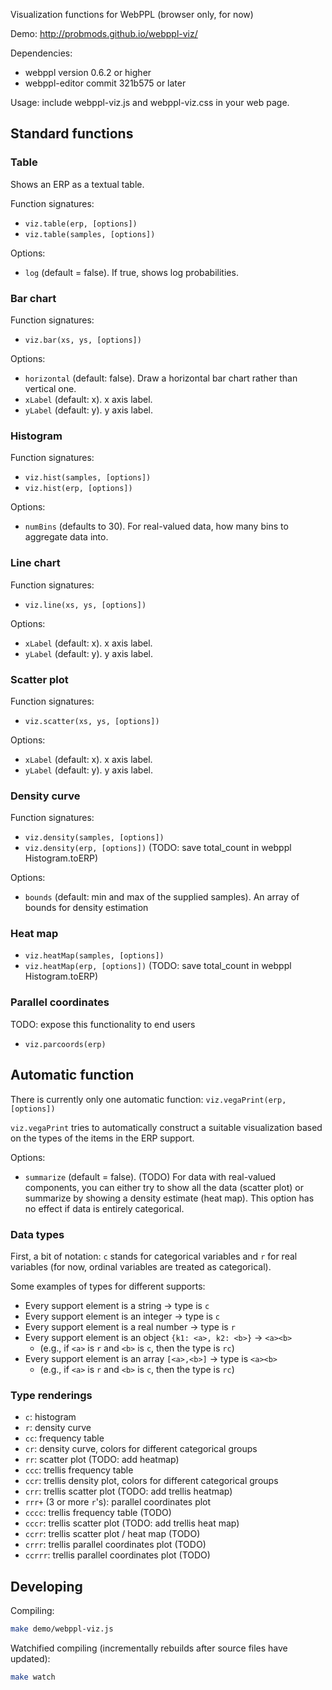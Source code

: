 Visualization functions for WebPPL (browser only, for now)

Demo: http://probmods.github.io/webppl-viz/

Dependencies:

- webppl version 0.6.2 or higher
- webppl-editor commit 321b575 or later

Usage: include webppl-viz.js and webppl-viz.css in your web page.

## Standard functions

### Table

Shows an ERP as a textual table.

Function signatures:

- `viz.table(erp, [options])`
- `viz.table(samples, [options])`

Options:

- `log` (default = false). If true, shows log probabilities.

### Bar chart

Function signatures:

- `viz.bar(xs, ys, [options])`

Options:

- `horizontal` (default: false). Draw a horizontal bar chart rather than vertical one.
- `xLabel` (default: x). x axis label.
- `yLabel` (default: y). y axis label.

### Histogram

Function signatures:

- `viz.hist(samples, [options])`
- `viz.hist(erp, [options])`

Options:

- `numBins` (defaults to 30). For real-valued data, how many bins to aggregate data into.

### Line chart

Function signatures:

- `viz.line(xs, ys, [options])`

Options:

- `xLabel` (default: x). x axis label.
- `yLabel` (default: y). y axis label.

### Scatter plot

Function signatures:

- `viz.scatter(xs, ys, [options])`

Options:

- `xLabel` (default: x). x axis label.
- `yLabel` (default: y). y axis label.

### Density curve

Function signatures:

- `viz.density(samples, [options])`
- `viz.density(erp, [options])` (TODO: save total_count in webppl Histogram.toERP)

Options:

- `bounds` (default: min and max of the supplied samples). An array of bounds for density estimation

### Heat map

- `viz.heatMap(samples, [options])`
- `viz.heatMap(erp, [options])` (TODO: save total_count in webppl Histogram.toERP)

### Parallel coordinates

TODO: expose this functionality to end users

- `viz.parcoords(erp)`

## Automatic function

There is currently only one automatic function: `viz.vegaPrint(erp, [options])`

`viz.vegaPrint` tries to automatically construct a suitable visualization based on the types of the items in the ERP support.

Options:

- `summarize` (default = false). (TODO) For data with real-valued components, you can either try to show all the data (scatter plot) or summarize by showing a density estimate (heat map). This option has no effect if data is entirely categorical.

### Data types

First, a bit of notation: `c` stands for categorical variables and `r` for real variables (for now, ordinal variables are treated as categorical).

Some examples of types for different supports:

- Every support element is a string → type is `c`
- Every support element is an integer → type is `c`
- Every support element is a real number → type is `r`
- Every support element is an object `{k1: <a>, k2: <b>}` → `<a><b>`
	- (e.g., if `<a>` is `r` and `<b>` is `c`, then the type is `rc`)
- Every support element is an array `[<a>,<b>]` → type is `<a><b>`
	- (e.g., if `<a>` is `r` and `<b>` is `c`, then the type is `rc`)

### Type renderings

- `c`: histogram
- `r`: density curve
- `cc`: frequency table
- `cr`: density curve, colors for different categorical groups
- `rr`: scatter plot (TODO: add heatmap)
- `ccc`: trellis frequency table
- `ccr`: trellis density plot, colors for different categorical groups
- `crr`: trellis scatter plot (TODO: add trellis heatmap)
- `rrr+` (3 or more `r`'s): parallel coordinates plot
- `cccc`: trellis frequency table (TODO)
- `cccr`: trellis scatter plot (TODO: add trellis heat map)
- `ccrr`: trellis scatter plot / heat map (TODO)
- `crrr`: trellis parallel coordinates plot (TODO)
- `ccrrr`: trellis parallel coordinates plot (TODO)

## Developing

Compiling:

```sh
make demo/webppl-viz.js
```

Watchified compiling (incrementally rebuilds after source files have updated):

```sh
make watch
```
